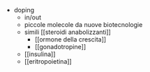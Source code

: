 - doping
	- in/out
	- piccole molecole da nuove biotecnologie
	- simili [[steroidi anabolizzanti]]
		- [[ormone della crescita]]
		- [[gonadotropine]]
	- [[insulina]]
	- [[eritropoietina]]